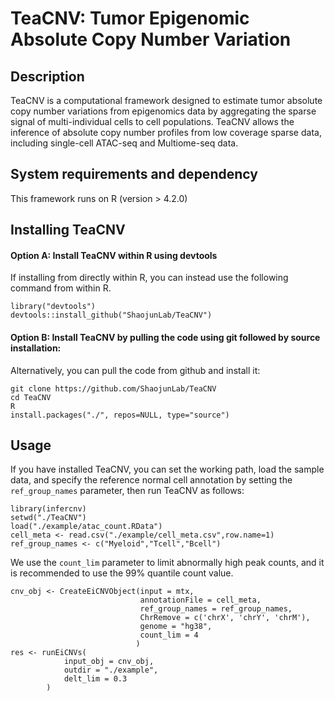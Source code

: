 # TeaCNV: Tumor Epigenomic Absolute Copy Number Variation


## Description
TeaCNV is a computational framework designed to estimate tumor absolute copy number variations from epigenomics data by aggregating the sparse signal of multi-individual cells to cell populations.
TeaCNV allows the inference of absolute copy number profiles from low coverage sparse data, including single-cell ATAC-seq and Multiome-seq data. 

## System requirements and dependency
This framework runs on R (version > 4.2.0)

## Installing TeaCNV
#### Option A: Install TeaCNV within R using devtools
If installing from directly within R, you can instead use the following command from within R.
```
library("devtools")
devtools::install_github("ShaojunLab/TeaCNV")
```
#### Option B: Install TeaCNV by pulling the code using git followed by source installation:
Alternatively, you can pull the code from github and install it:
```
git clone https://github.com/ShaojunLab/TeaCNV
cd TeaCNV
R
install.packages("./", repos=NULL, type="source")
```

## Usage

If you have installed TeaCNV, you can set the working path, load the sample data, and specify the reference normal cell annotation by setting the `ref_group_names` parameter, then run TeaCNV as follows:

```
library(infercnv)
setwd("./TeaCNV")
load("./example/atac_count.RData")
cell_meta <- read.csv("./example/cell_meta.csv",row.name=1)
ref_group_names <- c("Myeloid","Tcell","Bcell")
```

We use the `count_lim` parameter to limit abnormally high peak counts, and it is recommended to use the 99% quantile count value.
```
cnv_obj <- CreateEiCNVObject(input = mtx,
                             annotationFile = cell_meta,
                             ref_group_names = ref_group_names,
                             ChrRemove = c('chrX', 'chrY', 'chrM'),
                             genome = "hg38",
                             count_lim = 4
                            )
res <- runEiCNVs(
	        input_obj = cnv_obj,
	        outdir = "./example",
	        delt_lim = 0.3
	    )
```

